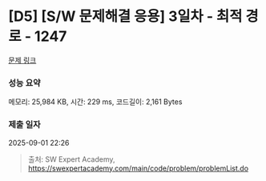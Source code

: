 # [D5] [S/W 문제해결 응용] 3일차 - 최적 경로 - 1247 

[문제 링크](https://swexpertacademy.com/main/code/problem/problemDetail.do?contestProbId=AV15OZ4qAPICFAYD) 

### 성능 요약

메모리: 25,984 KB, 시간: 229 ms, 코드길이: 2,161 Bytes

### 제출 일자

2025-09-01 22:26



> 출처: SW Expert Academy, https://swexpertacademy.com/main/code/problem/problemList.do